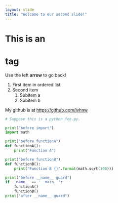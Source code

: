 ```yaml
---
layout: slide
title: "Welcome to our second slide!"
---
```

# This is an <h1> tag
Use the left **arrow** to go back!
1. First item in ordered list
1. Second item
    1. Subitem a
    1. Subitem b

My github is at https://github.com/jvhnw

```python
# Suppose this is a python foo.py.

print("before import")
import math

print("before functionA")
def functionA():
    print("Function A")

print("before functionB")
def functionB():
    print("Function B {}".format(math.sqrt(100)))

print("before __name__ guard")
if __name__ == '__main__':
    functionA()
    functionB()
print("after __name__ guard")
```